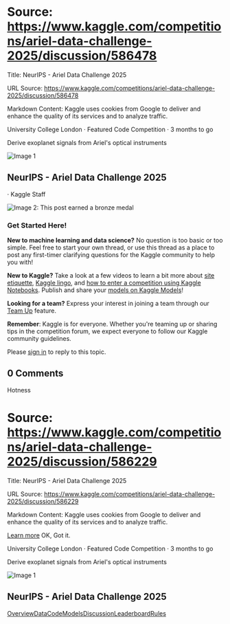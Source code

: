 # Source: https://www.kaggle.com/competitions/ariel-data-challenge-2025/discussion/586478

Title: NeurIPS - Ariel Data Challenge 2025

URL Source: https://www.kaggle.com/competitions/ariel-data-challenge-2025/discussion/586478

Markdown Content:
Kaggle uses cookies from Google to deliver and enhance the quality of its services and to analyze traffic.

[](https://www.kaggle.com/organizations/university-college-london)
University College London  · Featured Code Competition · 3 months to go

Derive exoplanet signals from Ariel's optical instruments

![Image 1](https://www.kaggle.com/competitions/101849/images/header)

NeurIPS - Ariel Data Challenge 2025
-----------------------------------

[](https://www.kaggle.com/addisonhoward)
· Kaggle Staff

![Image 2: This post earned a bronze medal](https://www.kaggle.com/static/images/medals/discussion/bronzel@1x.png)

### Get Started Here!

**New to machine learning and data science?** No question is too basic or too simple. Feel free to start your own thread, or use this thread as a place to post any first-timer clarifying questions for the Kaggle community to help you with!

**New to Kaggle?** Take a look at a few videos to learn a bit more about [site etiquette](https://www.youtube.com/watch?v=aIus8si_Et0), [Kaggle lingo](https://www.youtube.com/watch?v=sEJHyuWKd-s), and [how to enter a competition using Kaggle Notebooks](https://www.youtube.com/watch?&v=GJBOMWpLpTQ). Publish and share your [models on Kaggle Models](https://www.kaggle.com/docs/models#publishing-a-model)!

**Looking for a team?** Express your interest in joining a team through our [Team Up](https://www.kaggle.com/discussions/product-feedback/341195) feature.

**Remember**: Kaggle is for everyone. Whether you're teaming up or sharing tips in the competition forum, we expect everyone to follow our Kaggle community guidelines.

Please [sign in](https://www.kaggle.com/account/login) to reply to this topic.

0 Comments
----------

Hotness


# Source: https://www.kaggle.com/competitions/ariel-data-challenge-2025/discussion/586229

Title: NeurIPS - Ariel Data Challenge 2025

URL Source: https://www.kaggle.com/competitions/ariel-data-challenge-2025/discussion/586229

Markdown Content:
Kaggle uses cookies from Google to deliver and enhance the quality of its services and to analyze traffic.

[Learn more](https://www.kaggle.com/cookies)
OK, Got it.

[](https://www.kaggle.com/organizations/university-college-london)
University College London  · Featured Code Competition · 3 months to go

Derive exoplanet signals from Ariel's optical instruments

![Image 1](https://www.kaggle.com/competitions/101849/images/header)

NeurIPS - Ariel Data Challenge 2025
-----------------------------------

[Overview](https://www.kaggle.com/competitions/ariel-data-challenge-2025/overview)[Data](https://www.kaggle.com/competitions/ariel-data-challenge-2025/data)[Code](https://www.kaggle.com/competitions/ariel-data-challenge-2025/code)[Models](https://www.kaggle.com/competitions/ariel-data-challenge-2025/models)[Discussion](https://www.kaggle.com/competitions/ariel-data-challenge-2025/discussion)[Leaderboard](https://www.kaggle.com/competitions/ariel-data-challenge-2025/leaderboard)[Rules](https://www.kaggle.com/competitions/ariel-data-challenge-2025/rules)
